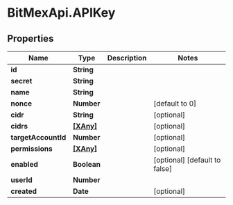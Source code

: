# BitMexApi.APIKey

## Properties
Name | Type | Description | Notes
------------ | ------------- | ------------- | -------------
**id** | **String** |  | 
**secret** | **String** |  | 
**name** | **String** |  | 
**nonce** | **Number** |  | [default to 0]
**cidr** | **String** |  | [optional] 
**cidrs** | [**[XAny]**](XAny.md) |  | [optional] 
**targetAccountId** | **Number** |  | [optional] 
**permissions** | [**[XAny]**](XAny.md) |  | [optional] 
**enabled** | **Boolean** |  | [optional] [default to false]
**userId** | **Number** |  | 
**created** | **Date** |  | [optional] 


